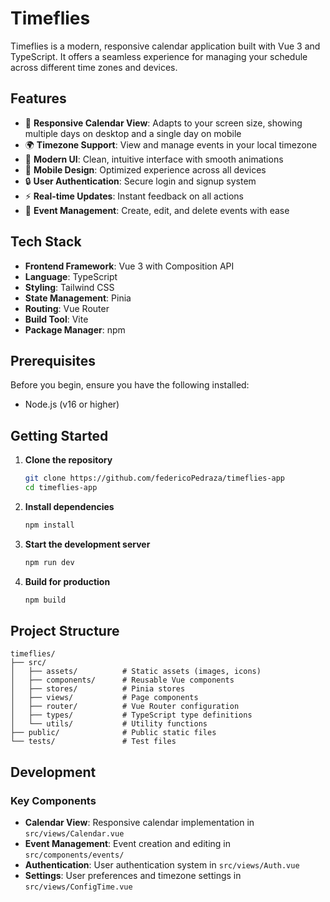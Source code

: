 # Timeflies

Timeflies is a modern, responsive calendar application built with Vue 3 and TypeScript. It offers a seamless experience for managing your schedule across different time zones and devices.

## Features

- 📅 **Responsive Calendar View**: Adapts to your screen size, showing multiple days on desktop and a single day on mobile
- 🌍 **Timezone Support**: View and manage events in your local timezone
- 🎨 **Modern UI**: Clean, intuitive interface with smooth animations
- 📱 **Mobile Design**: Optimized experience across all devices
- 🔒 **User Authentication**: Secure login and signup system
- ⚡ **Real-time Updates**: Instant feedback on all actions
- 🎯 **Event Management**: Create, edit, and delete events with ease

## Tech Stack

- **Frontend Framework**: Vue 3 with Composition API
- **Language**: TypeScript
- **Styling**: Tailwind CSS
- **State Management**: Pinia
- **Routing**: Vue Router
- **Build Tool**: Vite
- **Package Manager**: npm

## Prerequisites

Before you begin, ensure you have the following installed:
- Node.js (v16 or higher)

## Getting Started

1. **Clone the repository**
   ```bash
   git clone https://github.com/federicoPedraza/timeflies-app
   cd timeflies-app
   ```

2. **Install dependencies**
   ```bash
   npm install
   ```

3. **Start the development server**
   ```bash
   npm run dev
   ```

4. **Build for production**
   ```bash
   npm build
   ```

## Project Structure

```
timeflies/
├── src/
│   ├── assets/          # Static assets (images, icons)
│   ├── components/      # Reusable Vue components
│   ├── stores/          # Pinia stores
│   ├── views/           # Page components
│   ├── router/          # Vue Router configuration
│   ├── types/           # TypeScript type definitions
│   └── utils/           # Utility functions
├── public/              # Public static files
└── tests/               # Test files
```

## Development

### Key Components

- **Calendar View**: Responsive calendar implementation in `src/views/Calendar.vue`
- **Event Management**: Event creation and editing in `src/components/events/`
- **Authentication**: User authentication system in `src/views/Auth.vue`
- **Settings**: User preferences and timezone settings in `src/views/ConfigTime.vue`
